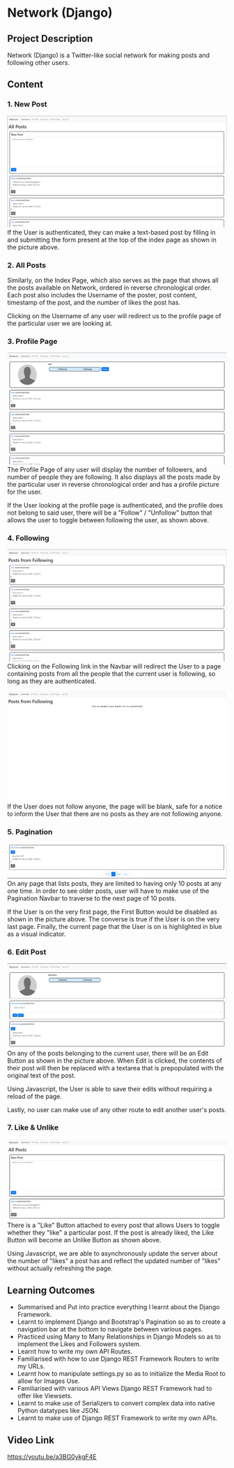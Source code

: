 # Network (Django)

## Project Description
Network (Django) is a Twitter-like social network for making posts and following other users.

## Content

### 1. New Post
![Picture of New Post](./media/README/New%20Post.png?raw=true "New Post")
If the User is authenticated, they can make a text-based post by filling in and submitting the form present at the top of the index page as shown in the picture above.

### 2. All Posts
Similarly, on the Index Page, which also serves as the page that shows all the posts available on Network, ordered in reverse chronological order. Each post also includes the Username of the poster, post content, timestamp of the post, and the number of likes the post has.

Clicking on the Username of any user will redirect us to the profile page of the particular user we are looking at.

### 3. Profile Page
![Picture of Profile Page](./media/README/Profile%20Page.png?raw=true "Profile Page")
The Profile Page of any user will display the number of followers, and number of people they are following. It also displays all the posts made by the particular user in reverse chronological order and has a profile picture for the user.

If the User looking at the profile page is authenticated, and the profile does not belong to said user, there will be a "Follow" / "Unfollow" button that allows the user to toggle between following the user, as shown above.

### 4. Following 
![Picture of Following Posts](./media/README/Has%20Following.png?raw=true "Following Posts")
Clicking on the Following link in the Navbar will redirect the User to a page containing posts from all the people that the current user is following, so long as they are authenticated.

![Picture of No Following](./media/README/No%20Following.png?raw=true "No Following")
If the User does not follow anyone, the page will be blank, safe for a notice to inform the User that there are no posts as they are not following anyone.

### 5. Pagination
![Picture of Pagination](./media/README/Pagination.png?raw=true "Pagination")
On any page that lists posts, they are limited to having only 10 posts at any one time. In order to see older posts, user will have to make use of the Pagination Navbar to traverse to the next page of 10 posts.

If the User is on the very first page, the First Button would be disabled as shown in the picture above. The converse is true if the User is on the very last page. Finally, the current page that the User is on is highlighted in blue as a visual indicator.

### 6. Edit Post
![Picture of Edit Post](./media/README/Edit%20Post.png?raw=true "Edit Post")
On any of the posts belonging to the current user, there will be an Edit Button as shown in the picture above. When Edit is clicked, the contents of their post will then be replaced with a textarea that is prepopulated with the original text of the post.

Using Javascript, the User is able to save their edits without requiring a reload of the page. 

Lastly, no user can make use of any other route to edit another user's posts.

### 7. Like & Unlike
![Picture of Likes](./media/README/Liked%20Post.png?raw=true "Liked Post")
There is a "Like" Button attached to every post that allows Users to toggle whether they "like" a particular post. If the post is already liked, the Like Button will become an Unlike Button as shown above.

Using Javascript, we are able to asynchronously update the server about the number of "likes" a post has and reflect the updated number of "likes" without actually refreshing the page.

## Learning Outcomes
* Summarised and Put into practice everything I learnt about the Django Framework.
* Learnt to implement Django and Bootstrap's Pagination so as to create a navigation bar at the bottom to navigate between various pages.
* Practiced using Many to Many Relationships in Django Models so as to implement the Likes and Followers system.
* Learnt how to write my own API Routes.
* Familiarised with how to use Django REST Framework Routers to write my URLs.
* Learnt how to manipulate settings.py so as to initialize the Media Root to allow for Images Use.
* Familiarised with various API Views Django REST Framework had to offer like Viewsets.
* Learnt to make use of Serializers to convert complex data into native Python datatypes like JSON.
* Learnt to make use of Django REST Framework to write my own APIs.

## Video Link
https://youtu.be/a3BG0ykgF4E